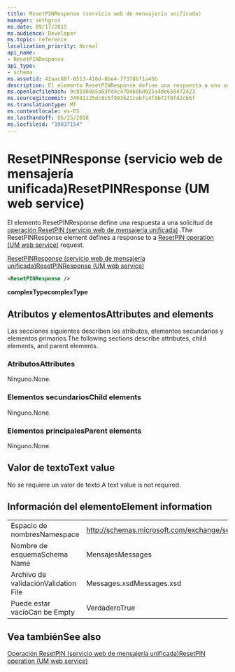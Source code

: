 ```yaml
---
title: ResetPINResponse (servicio web de mensajería unificada)
manager: sethgros
ms.date: 09/17/2015
ms.audience: Developer
ms.topic: reference
localization_priority: Normal
api_name:
- ResetPINResponse
api_type:
- schema
ms.assetid: 42aac88f-8513-416d-8be4-77378b71a45b
description: El elemento ResetPINResponse define una respuesta a una solicitud de ResetPIN operación (servicio web de mensajería unificada).
ms.openlocfilehash: 9c85909a5a03fd4c470468bd025a4de650472423
ms.sourcegitcommit: 34041125dc8c5f993b21cebfc4f8b72f0fd2cb6f
ms.translationtype: MT
ms.contentlocale: es-ES
ms.lasthandoff: 06/25/2018
ms.locfileid: "19837154"
---
```

# <a name="resetpinresponse-um-web-service"></a><span data-ttu-id="ddda9-103">ResetPINResponse (servicio web de mensajería unificada)</span><span class="sxs-lookup"><span data-stu-id="ddda9-103">ResetPINResponse (UM web service)</span></span>

<span data-ttu-id="ddda9-104">El elemento ResetPINResponse define una respuesta a una solicitud de [operación ResetPIN (servicio web de mensajería unificada)](resetpin-operation-um-web-service.md) .</span><span class="sxs-lookup"><span data-stu-id="ddda9-104">The ResetPINResponse element defines a response to a [ResetPIN operation (UM web service)](resetpin-operation-um-web-service.md) request.</span></span> 
  
[<span data-ttu-id="ddda9-105">ResetPINResponse (servicio web de mensajería unificada)</span><span class="sxs-lookup"><span data-stu-id="ddda9-105">ResetPINResponse (UM web service)</span></span>](resetpinresponse-um-web-service.md)
  
```xml
<ResetPINResponse />
```

 <span data-ttu-id="ddda9-106">**complexType**</span><span class="sxs-lookup"><span data-stu-id="ddda9-106">**complexType**</span></span>
## <a name="attributes-and-elements"></a><span data-ttu-id="ddda9-107">Atributos y elementos</span><span class="sxs-lookup"><span data-stu-id="ddda9-107">Attributes and elements</span></span>

<span data-ttu-id="ddda9-108">Las secciones siguientes describen los atributos, elementos secundarios y elementos primarios.</span><span class="sxs-lookup"><span data-stu-id="ddda9-108">The following sections describe attributes, child elements, and parent elements.</span></span>
  
### <a name="attributes"></a><span data-ttu-id="ddda9-109">Atributos</span><span class="sxs-lookup"><span data-stu-id="ddda9-109">Attributes</span></span>

<span data-ttu-id="ddda9-110">Ninguno.</span><span class="sxs-lookup"><span data-stu-id="ddda9-110">None.</span></span>
  
### <a name="child-elements"></a><span data-ttu-id="ddda9-111">Elementos secundarios</span><span class="sxs-lookup"><span data-stu-id="ddda9-111">Child elements</span></span>

<span data-ttu-id="ddda9-112">Ninguno.</span><span class="sxs-lookup"><span data-stu-id="ddda9-112">None.</span></span>
  
### <a name="parent-elements"></a><span data-ttu-id="ddda9-113">Elementos principales</span><span class="sxs-lookup"><span data-stu-id="ddda9-113">Parent elements</span></span>

<span data-ttu-id="ddda9-114">Ninguno.</span><span class="sxs-lookup"><span data-stu-id="ddda9-114">None.</span></span>
  
## <a name="text-value"></a><span data-ttu-id="ddda9-115">Valor de texto</span><span class="sxs-lookup"><span data-stu-id="ddda9-115">Text value</span></span>

<span data-ttu-id="ddda9-116">No se requiere un valor de texto.</span><span class="sxs-lookup"><span data-stu-id="ddda9-116">A text value is not required.</span></span>
  
## <a name="element-information"></a><span data-ttu-id="ddda9-117">Información del elemento</span><span class="sxs-lookup"><span data-stu-id="ddda9-117">Element information</span></span>

|||
|:-----|:-----|
|<span data-ttu-id="ddda9-118">Espacio de nombres</span><span class="sxs-lookup"><span data-stu-id="ddda9-118">Namespace</span></span>  <br/> |http://schemas.microsoft.com/exchange/services/2006/messages  <br/> |
|<span data-ttu-id="ddda9-119">Nombre de esquema</span><span class="sxs-lookup"><span data-stu-id="ddda9-119">Schema Name</span></span>  <br/> |<span data-ttu-id="ddda9-120">Mensajes</span><span class="sxs-lookup"><span data-stu-id="ddda9-120">Messages</span></span>  <br/> |
|<span data-ttu-id="ddda9-121">Archivo de validación</span><span class="sxs-lookup"><span data-stu-id="ddda9-121">Validation File</span></span>  <br/> |<span data-ttu-id="ddda9-122">Messages.xsd</span><span class="sxs-lookup"><span data-stu-id="ddda9-122">Messages.xsd</span></span>  <br/> |
|<span data-ttu-id="ddda9-123">Puede estar vacío</span><span class="sxs-lookup"><span data-stu-id="ddda9-123">Can be Empty</span></span>  <br/> |<span data-ttu-id="ddda9-124">Verdadero</span><span class="sxs-lookup"><span data-stu-id="ddda9-124">True</span></span>  <br/> |
   
## <a name="see-also"></a><span data-ttu-id="ddda9-125">Vea también</span><span class="sxs-lookup"><span data-stu-id="ddda9-125">See also</span></span>



[<span data-ttu-id="ddda9-126">Operación ResetPIN (servicio web de mensajería unificada)</span><span class="sxs-lookup"><span data-stu-id="ddda9-126">ResetPIN operation (UM web service)</span></span>](resetpin-operation-um-web-service.md)

